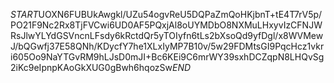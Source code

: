 $START$UOXN6FUBUkAwgkl/UZu54ogvReU5DQPaZmQoHKjbnT+tE4T7rV5p/PO21F9Nc2Rx8TjFVCwi6UD0AF5PQxjAl8oUYMDbO8NXMuLHxyvIzCFNJWRsJlwYLYdGSVncnLFsdy6kRctdQr5yTOIyfn6tLs2bXsoQd9yfDgl/x8WVMewJ/bQGwfj37E58QNh/KDycfY7he1XLxIyMP7B10v/5w29FDMtsGI9PqcHcz1vkri605Oo9NaYTGvRM9hLJsD0mJI+Bc6KEi9C6mrWY39sxhDCZqpN8LHQvSg2iKc9eIpnpKAoGkXUG0gBwh6hqozSw$END$